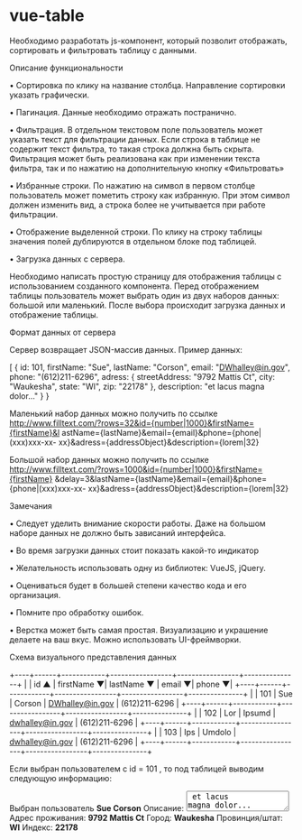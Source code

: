 # vue-table

Необходимо разработать js-компонент, который позволит отображать, сортировать и фильтровать таблицу с данными.


Описание функциональности


• Сортировка по клику на название столбца. Направление сортировки указать графически.

• Пагинация. Данные необходимо отражать постранично.

• Фильтрация. В отдельном текстовом поле пользователь может указать текст для фильтрации данных. Если строка в таблице не содержит текст фильтра, то такая строка должна быть скрыта. Фильтрация может быть реализована как при изменении текста фильтра, так и по нажатию на дополнительную кнопку «Фильтровать»

• Избранные строки. По нажатию на символ в первом столбце пользователь может пометить строку как избранную. При этом символ должен изменить вид, а строка более не учитывается при работе фильтрации.

• Отображение выделенной строки. По клику на строку таблицы значения полей дублируются в отдельном блоке под таблицей.

• Загрузка данных с сервера.

Необходимо написать простую страницу для отображения таблицы с использованием созданного компонента. Перед отображением таблицы пользователь может выбрать один из двух наборов данных: большой или маленький. После выбора происходит загрузка данных и отображение таблицы.

Формат данных от сервера

Сервер возвращает JSON-массив данных. Пример данных:

[
  {
    id: 101, 
    firstName: "Sue",
    lastName: "Corson",
    email: "DWhalley@in.gov",
    phone: "(612)211-6296",
    adress: {
      streetAddress: "9792 Mattis Ct",
      city: "Waukesha",
      state: "WI",
      zip: "22178"
    },
    description: "et lacus magna dolor..." 
   } 
 }

Маленький набор данных можно получить по ссылке http://www.filltext.com/?rows=32&id={number|1000}&firstName={firstName}&l astName={lastName}&email={email}&phone={phone|(xxx)xxx-xx- xx}&adress={addressObject}&description={lorem|32}

Большой набор данных можно получить по ссылке http://www.filltext.com/?rows=1000&id={number|1000}&firstName={firstName} &delay=3&lastName={lastName}&email={email}&phone={phone|(xxx)xxx-xx- xx}&adress={addressObject}&description={lorem|32}

Замечания

• Следует уделить внимание скорости работы. Даже на большом наборе данных не должно быть зависаний интерфейса.

• Во время загрузки данных стоит показать какой-то индикатор

• Желательность использовать одну из библиотек: VueJS, jQuery.

• Оцениваться будет в большей степени качество кода и его организация.

• Помните про обработку ошибок.

• Верстка может быть самая простая. Визуализацию и украшение делаете на ваш вкус. Можно использовать UI-фреймворки.

Схема визуального представления данных

+----+------+------------+-----------------+-----------------+---------------+
| | id ▲ | firstName ▼| lastName ▼ | email ▼| phone ▼|
+----+------+------------+-----------------+-----------------+---------------+
| | 101 | Sue | Corson | DWhalley@in.gov | (612)211-6296 |
+----+------+------------+-----------------+-----------------+---------------+
| | 102 | Lor | Ipsumd | dwhalley@in.gov | (612)211-6296 |
+----+------+------------+-----------------+-----------------+---------------+
| | 103 | Ips | Umdolo | dwhalley@in.gov | (612)211-6296 |
+----+------+------------+-----------------+-----------------+---------------+ 

Если выбран пользователем с id = 101 , то под таблицей выводим следующую информацию:

Выбран пользователь <b>Sue Corson</b>
Описание: <textarea> et lacus magna dolor... </textarea>
Адрес проживания: <b>9792 Mattis Ct</b>
Город: <b>Waukesha</b>
Провинция/штат: <b>WI</b>
Индекс: <b>22178</b>
